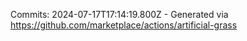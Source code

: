 Commits: 2024-07-17T17:14:19.800Z - Generated via https://github.com/marketplace/actions/artificial-grass
<br>
